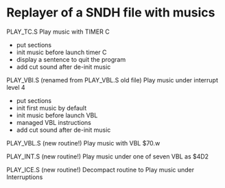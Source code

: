# Replayer of a SNDH file with musics

PLAY_TC.S
Play music with TIMER C
- put sections
- init music before launch timer C
- display a sentence to quit the program
- add cut sound after de-init music

PLAY_VBI.S (renamed from PLAY_VBL.S old file)
Play music under interrupt level 4
- put sections
- init first music by default
- init music before launch VBL
- managed VBL instructions
- add cut sound after de-init music

PLAY_VBL.S (new routine!)
Play music with VBL $70.w

PLAY_INT.S (new routine!)
Play music under one of seven VBL as $4D2

PLAY_ICE.S (new routine!)
Decompact routine to Play music under Interruptions
